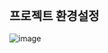 ## **프로젝트 환경설정**

![image](https://user-images.githubusercontent.com/79301439/188385280-7251abd7-8d03-4d5f-82fa-054e6103142a.png)
